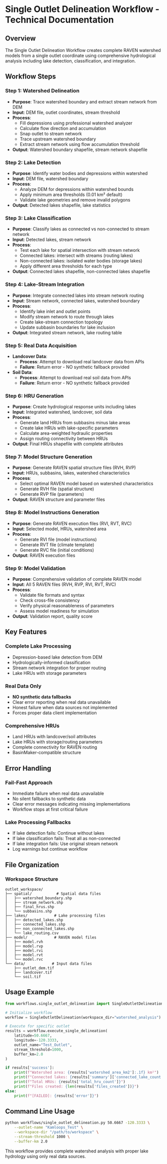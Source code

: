 # Single Outlet Delineation Workflow - Technical Documentation

## Overview

The Single Outlet Delineation Workflow creates complete RAVEN watershed models from a single outlet coordinate using comprehensive hydrological analysis including lake detection, classification, and integration.

## Workflow Steps

### **Step 1: Watershed Delineation**
- **Purpose**: Trace watershed boundary and extract stream network from DEM
- **Input**: DEM file, outlet coordinates, stream threshold
- **Process**: 
  - Fill depressions using professional watershed analyzer
  - Calculate flow direction and accumulation
  - Snap outlet to stream network
  - Trace upstream watershed boundary
  - Extract stream network using flow accumulation threshold
- **Output**: Watershed boundary shapefile, stream network shapefile

### **Step 2: Lake Detection** 
- **Purpose**: Identify water bodies and depressions within watershed
- **Input**: DEM file, watershed boundary
- **Process**:
  - Analyze DEM for depressions within watershed bounds
  - Apply minimum area thresholds (0.01 km² default)
  - Validate lake geometries and remove invalid polygons
- **Output**: Detected lakes shapefile, lake statistics

### **Step 3: Lake Classification**
- **Purpose**: Classify lakes as connected vs non-connected to stream network
- **Input**: Detected lakes, stream network
- **Process**:
  - Test each lake for spatial intersection with stream network
  - Connected lakes: intersect with streams (routing lakes)
  - Non-connected lakes: isolated water bodies (storage lakes)
  - Apply different area thresholds for each type
- **Output**: Connected lakes shapefile, non-connected lakes shapefile

### **Step 4: Lake-Stream Integration**
- **Purpose**: Integrate connected lakes into stream network routing
- **Input**: Stream network, connected lakes, watershed boundary
- **Process**:
  - Identify lake inlet and outlet points
  - Modify stream network to route through lakes
  - Create lake-stream connection topology
  - Update subbasin boundaries for lake inclusion
- **Output**: Integrated stream network, lake routing table

### **Step 5: Real Data Acquisition**
- **Landcover Data**: 
  - **Process**: Attempt to download real landcover data from APIs
  - **Failure**: Return error - NO synthetic fallback provided
- **Soil Data**:
  - **Process**: Attempt to download real soil data from APIs  
  - **Failure**: Return error - NO synthetic fallback provided

### **Step 6: HRU Generation**
- **Purpose**: Create hydrological response units including lakes
- **Input**: Integrated watershed, landcover, soil data
- **Process**:
  - Generate land HRUs from subbasins minus lake areas
  - Create lake HRUs with lake-specific parameters
  - Calculate area-weighted hydraulic properties
  - Assign routing connectivity between HRUs
- **Output**: Final HRUs shapefile with complete attributes

### **Step 7: Model Structure Generation**
- **Purpose**: Generate RAVEN spatial structure files (RVH, RVP)
- **Input**: HRUs, subbasins, lakes, watershed characteristics
- **Process**:
  - Select optimal RAVEN model based on watershed characteristics
  - Generate RVH file (spatial structure)
  - Generate RVP file (parameters)
- **Output**: RAVEN structure and parameter files

### **Step 8: Model Instructions Generation**
- **Purpose**: Generate RAVEN execution files (RVI, RVT, RVC)
- **Input**: Selected model, HRUs, watershed area
- **Process**:
  - Generate RVI file (model instructions)
  - Generate RVT file (climate template)
  - Generate RVC file (initial conditions)
- **Output**: RAVEN execution files

### **Step 9: Model Validation**
- **Purpose**: Comprehensive validation of complete RAVEN model
- **Input**: All 5 RAVEN files (RVH, RVP, RVI, RVT, RVC)
- **Process**:
  - Validate file formats and syntax
  - Check cross-file consistency
  - Verify physical reasonableness of parameters
  - Assess model readiness for simulation
- **Output**: Validation report, quality score

## Key Features

### **Complete Lake Processing**
- Depression-based lake detection from DEM
- Hydrologically-informed classification
- Stream network integration for proper routing
- Lake HRUs with storage parameters

### **Real Data Only**
- **NO synthetic data fallbacks**
- Clear error reporting when real data unavailable
- Honest failure when data sources not implemented
- Forces proper data client implementation

### **Comprehensive HRUs**
- Land HRUs with landcover/soil attributes
- Lake HRUs with storage/routing parameters
- Complete connectivity for RAVEN routing
- BasinMaker-compatible structure

## Error Handling

### **Fail-Fast Approach**
- Immediate failure when real data unavailable
- No silent fallbacks to synthetic data
- Clear error messages indicating missing implementations
- Workflow stops at first critical failure

### **Lake Processing Fallbacks**
- If lake detection fails: Continue without lakes
- If lake classification fails: Treat all as non-connected
- If lake integration fails: Use original stream network
- Log warnings but continue workflow

## File Organization

### **Workspace Structure**
```
outlet_workspace/
├── spatial/           # Spatial data files
│   ├── watershed_boundary.shp
│   ├── stream_network.shp
│   ├── final_hrus.shp
│   └── subbasins.shp
├── lakes/            # Lake processing files
│   ├── detected_lakes.shp
│   ├── connected_lakes.shp
│   ├── non_connected_lakes.shp
│   └── lake_routing.csv
├── model/            # RAVEN model files
│   ├── model.rvh
│   ├── model.rvp
│   ├── model.rvi
│   ├── model.rvt
│   └── model.rvc
└── data/            # Input data files
    ├── outlet_dem.tif
    ├── landcover.tif
    └── soil.tif
```

## Usage Example

```python
from workflows.single_outlet_delineation import SingleOutletDelineation

# Initialize workflow
workflow = SingleOutletDelineation(workspace_dir="watershed_analysis")

# Execute for specific outlet
results = workflow.execute_single_delineation(
    latitude=50.6667,
    longitude=-120.3333,
    outlet_name="Test_Outlet",
    stream_threshold=1000,
    buffer_km=2.0
)

if results['success']:
    print(f"Watershed area: {results['watershed_area_km2']:.1f} km²")
    print(f"Connected lakes: {results['summary']['connected_lake_count']}")
    print(f"Total HRUs: {results['total_hru_count']}")
    print(f"Files created: {len(results['files_created'])}")
else:
    print(f"[FAILED]: {results['error']}")
```

## Command Line Usage

```bash
python workflows/single_outlet_delineation.py 50.6667 -120.3333 \
    --outlet-name "Kamloops_Test" \
    --workspace-dir "/path/to/workspace" \
    --stream-threshold 1000 \
    --buffer-km 2.0
```

This workflow provides complete watershed analysis with proper lake hydrology using only real data sources.